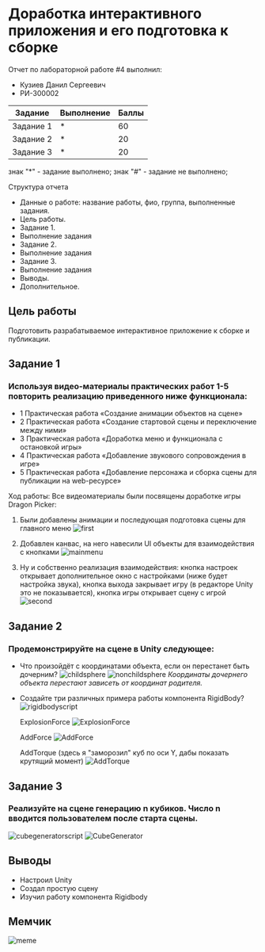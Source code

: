 # Доработка интерактивного приложения и его подготовка к сборке
Отчет по лабораторной работе #4 выполнил:
- Кузиев Данил Сергеевич
- РИ-300002

| Задание | Выполнение | Баллы |
| ------ | ------ | ------ |
| Задание 1 | * | 60 |
| Задание 2 | * | 20 |
| Задание 3 | * | 20 |

знак "*" - задание выполнено; знак "#" - задание не выполнено;

<!--  [![N|Solid](https://cldup.com/dTxpPi9lDf.thumb.png)](https://nodesource.com/products/nsolid) -->

<!-- [![Build Status](https://travis-ci.org/joemccann/dillinger.svg?branch=master)](https://travis-ci.org/joemccann/dillinger) -->

Структура отчета

- Данные о работе: название работы, фио, группа, выполненные задания.
- Цель работы.
- Задание 1.
- Выполнение задания
- Задание 2.
- Выполнение задания
- Задание 3.
- Выполнение задания
- Выводы.
- Дополнительное.

## Цель работы
Подготовить разрабатываемое интерактивное приложение к сборке и публикации.

## Задание 1
### Используя видео-материалы практических работ 1-5 повторить реализацию приведенного ниже функционала:
-	1 Практическая работа «Создание анимации объектов на сцене»
-	2 Практическая работа «Создание стартовой сцены и переключение между ними»
-	3 Практическая работа «Доработка меню и функционала с остановкой игры»
-	4 Практическая работа «Добавление звукового сопровождения в игре»
-	5 Практическая работа «Добавление персонажа и сборка сцены для публикации на web-ресурсе» 

Ход работы:
Все видеоматериалы были посвящены доработке игры Dragon Picker:
1. Были добавлены анимации и последующая подготовка сцены для главного меню
![first](screenshots/First.gif)

2. Добавлен канвас, на него навесили UI объекты для взаимодействия с кнопками
![mainmenu](screenshots/MainMenu.png)

3. Ну и собственно реализация взаимодействия: кнопка настроек открывает дополнительное окно с настройками (ниже будет настройка звука),
   кнопка выхода закрывает игру (в редакторе Unity это не показывается), кнопка игры открывает сцену с игрой
![second](screenshots/Second.gif)

## Задание 2
### Продемонстрируйте на сцене в Unity следующее:
- Что произойдёт с координатами объекта, если он перестанет быть дочерним?
  ![childsphere](screenshots/childsphere.png)
  ![nonchildsphere](screenshots/nonchildsphere.png)
  *Координаты дочернего объекта перестают зависеть от координат родителя.*
  
- Создайте три различных примера работы компонента RigidBody?
  ![rigidbodyscript](screenshots/rigidbodyscript.png)
  
  ExplosionForce
  ![ExplosionForce](screenshots/ExplosionForce.gif)
  
  AddForce
  ![AddForce](screenshots/AddForce.gif)
  
  AddTorque (здесь я "заморозил" куб по оси Y, дабы показать крутящий момент)
  ![AddTorque](screenshots/AddTorque.gif)

## Задание 3
### Реализуйте на сцене генерацию n кубиков. Число n вводится пользователем после старта сцены.
  ![cubegeneratorscript](screenshots/cubegeneratorscript.png)
  ![CubeGenerator](screenshots/CubeGenerator.gif)

## Выводы
- Настроил Unity
- Создал простую сцену
- Изучил работу компонента Rigidbody

## Мемчик
  ![meme](screenshots/meme.jpg)

